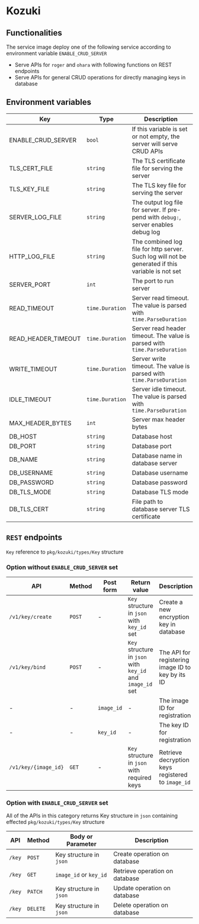 # Kozuki

## Functionalities

The service image deploy one of the following service according to environment variable `ENABLE_CRUD_SERVER`

- Serve APIs for `roger` and `ohara` with following functions on REST endpoints
- Serve APIs for general CRUD operations for directly managing keys in database

## Environment variables

Key | Type | Description
----|------|-------------
ENABLE_CRUD_SERVER | `bool` | If this variable is set or not empty, the server will serve CRUD APIs
TLS_CERT_FILE | `string` | The TLS certificate file for serving the server
TLS_KEY_FILE | `string` | The TLS key file for serving the server
SERVER_LOG_FILE | `string` | The output log file for server. If pre-pend with `debug:`, server enables debug log
HTTP_LOG_FILE | `string` | The combined log file for http server. Such log will not be generated if this variable is not set
SERVER_PORT | `int` | The port to run server
READ_TIMEOUT | `time.Duration` | Server read timeout. The value is parsed with `time.ParseDuration`
READ_HEADER_TIMEOUT | `time.Duration` | Server read header timeout. The value is parsed with `time.ParseDuration`
WRITE_TIMEOUT | `time.Duration` | Server write timeout. The value is parsed with `time.ParseDuration`
IDLE_TIMEOUT | `time.Duration` | Server idle timeout. The value is parsed with `time.ParseDuration`
MAX_HEADER_BYTES | `int` | Server max header bytes
DB_HOST | `string` | Database host
DB_PORT | `string` | Database port
DB_NAME | `string` | Database name in database server
DB_USERNAME | `string` | Database username
DB_PASSWORD | `string` | Database password
DB_TLS_MODE | `string` | Database TLS mode
DB_TLS_CERT | `string` | File path to database server TLS certificate


## `REST` endpoints

`Key` reference to `pkg/kozuki/types/Key` structure

### Option without `ENABLE_CRUD_SERVER` set

API | Method | Post form | Return value | Description
----|--------|-----------|--------------|-------------
`/v1/key/create` | `POST` | \- | `Key` structure in `json` with `key_id` set | Create a new encryption key in database
`/v1/key/bind` | `POST` | \- | `Key` structure in `json` with `key_id` and `image_id` set | The API for registering image ID to key by its ID
\- | \- | `image_id` | \- | The image ID for registration
\- | \- | `key_id` | \- | The key ID for registration
`/v1/key/{image_id}` | `GET` | \- | `Key` structure in `json` with required keys | Retrieve decryption keys registered to `image_id`


### Option with `ENABLE_CRUD_SERVER` set

All of the APIs in this category returns Key structure in `json`
containing effected `pkg/kozuki/types/Key` structure

API | Method | Body or Parameter | Description
----|--------|-------------------|-------------
`/key` | `POST` | Key structure in `json` | Create operation on database
`/key` | `GET` | `image_id` or `key_id` | Retrieve operation on database
`/key` | `PATCH` | Key structure in `json` | Update operation on database
`/key` | `DELETE` | Key structure in `json` | Delete operation on database
